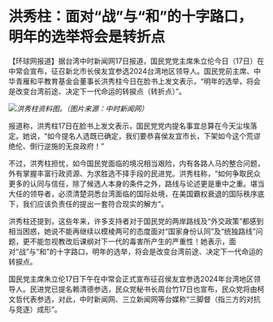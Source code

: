 # 洪秀柱：面对“战”与“和”的十字路口，明年的选举将会是转折点

【环球网报道】据台湾中时新闻网17日报道，国民党党主席朱立伦今日（17日）在中常会宣布，征召新北市长侯友宜参选2024台湾地区领导人。国民党前主席、中华青雁和平教育基金会董事长洪秀柱今日在脸书上发文表示，“明年的选举，将会是改变台湾前途、决定下一代命运的转捩点（转折点）”。

![](https://inews.gtimg.com/om_bt/OdO9MUF5gbRPQzB7tDC6KimiWrQ-AVo4jmJFlWyIQSynAAA/1000)_洪秀柱资料图。（图片来源：中时新闻网）_

报道称，洪秀柱17日在脸书上发文表示，国民党党内提名事宜总算在今天尘埃落定。她说，“如今提名人选既已确定，我们要恭喜侯友宜市长，下架如今这个荒谬绝伦、倒行逆施的无良政府！”

不过，洪秀柱担忧，如今国民党面临的境况相当艰险，内有各路人马的整合问题，外有掌握丰富行政资源、为求胜选不择手段的民进党。洪秀柱称，“如何争取民众更多的认同与信任，除了候选人本身的条件之外，路线与论述更是重中之重。堪当大任的领导者，必须清楚洞悉台湾面临的国际处境，在美国霸权衰退的国际秩序底下，我们应该负责任的提出一套符合现实的解方”。

洪秀柱还提到，这些年来，许多支持者对于国民党的两岸路线及“外交政策”都感到相当困惑，她说不能再继续以模棱两可的态度面对“国家身份认同”及“统独路线”问题，更不能忽视教改后课纲对下一代的毒害所产生的严重性！她表示，面对“战”与“和”的十字路口，明年的选举，将会是改变台湾前途、决定下一代命运的转捩点。

国民党主席朱立伦17日下午在中常会正式宣布征召侯友宜参选2024年台湾地区领导人。民进党已提名赖清德参选，民众党秘书长周台竹17日也宣布，民众党将由柯文哲代表参选，对此，中时新闻网、三立新闻网等台媒称“三脚督（指三方的对抗与竞逐）成形”。

